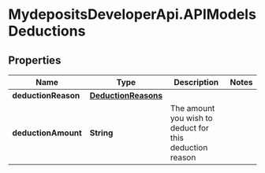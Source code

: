 # MydepositsDeveloperApi.APIModelsDeductions

## Properties

Name | Type | Description | Notes
------------ | ------------- | ------------- | -------------
**deductionReason** | [**DeductionReasons**](DeductionReasons.md) |  | 
**deductionAmount** | **String** | The amount you wish to deduct for this deduction reason | 


